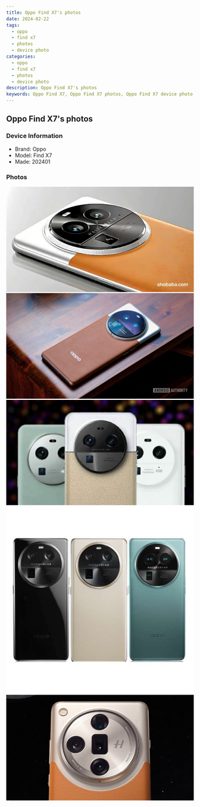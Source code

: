 ```yaml
---
title: Oppo Find X7's photos
date: 2024-02-22
tags: 
  - oppo
  - find x7
  - photos
  - device photo
categories: 
  - oppo
  - find x7
  - photos
  - device photo
description: Oppo Find X7's photos
keywords: Oppo Find X7, Oppo Find X7 photos, Oppo Find X7 device photo
---
```


## Oppo Find X7's photos

### Device Information

- Brand: Oppo
- Model: Find X7
- Made: 202401

### Photos

![/images/best-assets/devices/oppo/oppo-find-x7/1.jpg](/images/best-assets/devices/oppo/oppo-find-x7/1.jpg)
![/images/best-assets/devices/oppo/oppo-find-x7/2.jpg](/images/best-assets/devices/oppo/oppo-find-x7/2.jpg)
![/images/best-assets/devices/oppo/oppo-find-x7/3.jpg](/images/best-assets/devices/oppo/oppo-find-x7/3.jpg)
![/images/best-assets/devices/oppo/oppo-find-x7/4.jpg](/images/best-assets/devices/oppo/oppo-find-x7/4.jpg)
![/images/best-assets/devices/oppo/oppo-find-x7/5.jpg](/images/best-assets/devices/oppo/oppo-find-x7/5.jpg)
